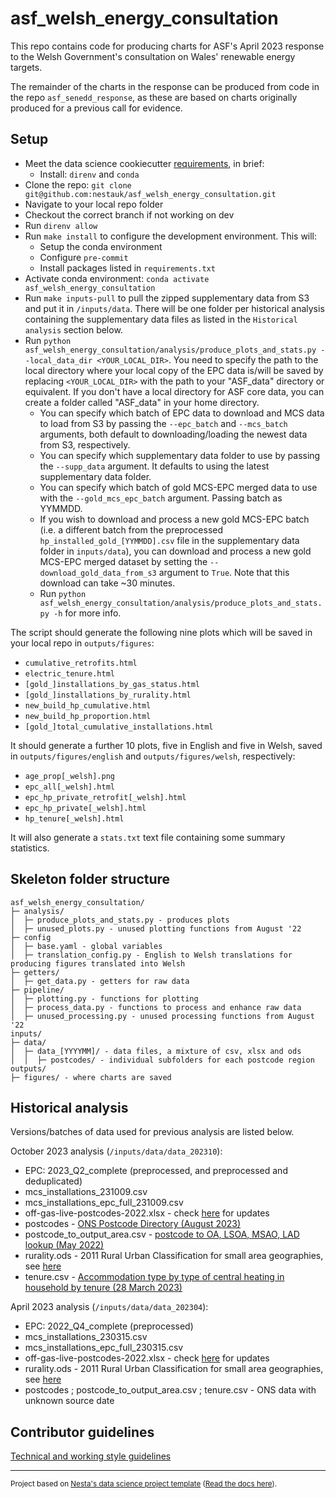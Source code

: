 # asf_welsh_energy_consultation

This repo contains code for producing charts for ASF's April 2023 response to the Welsh Government's consultation on Wales' renewable energy targets.

The remainder of the charts in the response can be produced from code in the repo `asf_senedd_response`, as these are based on charts originally produced for a previous call for evidence.

## Setup

- Meet the data science cookiecutter [requirements](http://nestauk.github.io/ds-cookiecutter/quickstart), in brief:
  - Install: `direnv` and `conda`
- Clone the repo: `git clone git@github.com:nestauk/asf_welsh_energy_consultation.git`
- Navigate to your local repo folder
- Checkout the correct branch if not working on dev
- Run `direnv allow`
- Run `make install` to configure the development environment. This will:
  - Setup the conda environment
  - Configure `pre-commit`
  - Install packages listed in `requirements.txt`
- Activate conda environment: `conda activate asf_welsh_energy_consultation`
- Run `make inputs-pull` to pull the zipped supplementary data from S3 and put it in `/inputs/data`. There will be one folder per historical analysis
  containing the supplementary data files as listed in the `Historical analysis` section below.
- Run `python asf_welsh_energy_consultation/analysis/produce_plots_and_stats.py --local_data_dir <YOUR_LOCAL_DIR>`. You need to specify the path to the local
  directory where your local copy of the EPC data is/will be saved by replacing `<YOUR_LOCAL_DIR>` with the path to your "ASF_data" directory or equivalent.
  If you don't have a local directory for ASF core data, you can create a folder called "ASF_data" in your home directory.
  - You can specify which batch of EPC data to download and MCS data to load from S3 by passing the `--epc_batch` and `--mcs_batch` arguments, both
    default to downloading/loading the newest data from S3, respectively.
  - You can specify which supplementary data folder to use by passing the `--supp_data` argument. It defaults to using the latest supplementary data folder.
  - You can specify which batch of gold MCS-EPC merged data to use with the `--gold_mcs_epc_batch` argument. Passing batch as YYMMDD.
  - If you wish to download and process a new gold MCS-EPC batch (i.e. a different batch from the preprocessed `hp_installed_gold_[YYMMDD].csv` file in the supplementary data folder
    in `inputs/data`), you can download and process a new gold MCS-EPC merged dataset by setting the `--download_gold_data_from_s3` argument to `True`. Note that this download can take ~30 minutes.
  - Run `python asf_welsh_energy_consultation/analysis/produce_plots_and_stats.py -h` for more info.

The script should generate the following nine plots which will be saved in your local repo in `outputs/figures`:

- `cumulative_retrofits.html`
- `electric_tenure.html`
- `[gold_]installations_by_gas_status.html`
- `[gold_]installations_by_rurality.html`
- `new_build_hp_cumulative.html`
- `new_build_hp_proportion.html`
- `[gold_]total_cumulative_installations.html`

It should generate a further 10 plots, five in English and five in Welsh, saved in `outputs/figures/english` and `outputs/figures/welsh`, respectively:

- `age_prop[_welsh].png`
- `epc_all[_welsh].html`
- `epc_hp_private_retrofit[_welsh].html`
- `epc_hp_private[_welsh].html`
- `hp_tenure[_welsh].html`

It will also generate a `stats.txt` text file containing some summary statistics.

## Skeleton folder structure

```
asf_welsh_energy_consultation/
├─ analysis/
│  ├─ produce_plots_and_stats.py - produces plots
│  ├─ unused_plots.py - unused plotting functions from August '22
├─ config
│  ├─ base.yaml - global variables
│  ├─ translation_config.py - English to Welsh translations for producing figures translated into Welsh
├─ getters/
│  ├─ get_data.py - getters for raw data
├─ pipeline/
│  ├─ plotting.py - functions for plotting
│  ├─ process_data.py - functions to process and enhance raw data
│  ├─ unused_processing.py - unused processing functions from August '22
inputs/
├─ data/
│  ├─ data_[YYYYMM]/ - data files, a mixture of csv, xlsx and ods
│  │  ├─ postcodes/ - individual subfolders for each postcode region
outputs/
├─ figures/ - where charts are saved
```

## Historical analysis

Versions/batches of data used for previous analysis are listed below.

October 2023 analysis (`/inputs/data/data_202310`):

- EPC: 2023_Q2_complete (preprocessed, and preprocessed and deduplicated)
- mcs_installations_231009.csv
- mcs_installations_epc_full_231009.csv
- off-gas-live-postcodes-2022.xlsx - check [here](https://www.xoserve.com/a-to-z/) for updates
- postcodes - [ONS Postcode Directory (August 2023)](https://geoportal.statistics.gov.uk/datasets/ons-postcode-directory-august-2023/about)
- postcode_to_output_area.csv - [postcode to OA, LSOA, MSAO, LAD lookup (May 2022)](https://geoportal.statistics.gov.uk/datasets/e7824b1475604212a2325cd373946235)
- rurality.ods - 2011 Rural Urban Classification for small area geographies, see [here](https://www.ons.gov.uk/methodology/geography/geographicalproducts/ruralurbanclassifications)
- tenure.csv - [Accommodation type by type of central heating in household by tenure (28 March 2023)](https://www.ons.gov.uk/datasets/RM003/editions/2021/versions/1)

April 2023 analysis (`/inputs/data/data_202304`):

- EPC: 2022_Q4_complete (preprocessed)
- mcs_installations_230315.csv
- mcs_installations_epc_full_230315.csv
- off-gas-live-postcodes-2022.xlsx - check [here](https://www.xoserve.com/a-to-z/) for updates
- rurality.ods - 2011 Rural Urban Classification for small area geographies, see [here](https://www.ons.gov.uk/methodology/geography/geographicalproducts/ruralurbanclassifications)
- postcodes ; postcode_to_output_area.csv ; tenure.csv - ONS data with unknown source date

## Contributor guidelines

[Technical and working style guidelines](https://github.com/nestauk/ds-cookiecutter/blob/master/GUIDELINES.md)

---

<small><p>Project based on <a target="_blank" href="https://github.com/nestauk/ds-cookiecutter">Nesta's data science project template</a>
(<a href="http://nestauk.github.io/ds-cookiecutter">Read the docs here</a>).
</small>
